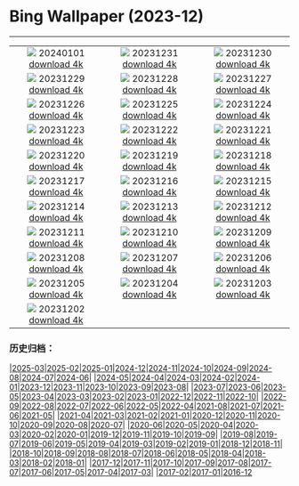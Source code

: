 # Bing Wallpaper (2023-12)
**************
| | | |
|:-:|:-:|:-:|
| ![](https://www.bing.com/th?id=OHR.Sunrise2024_JA-JP1927003758_1920x1080.jpg) 20240101 [download 4k](https://www.bing.com/th?id=OHR.Sunrise2024_JA-JP1927003758_UHD.jpg) | ![](https://www.bing.com/th?id=OHR.Omisoka2023_JA-JP4038808718_1920x1080.jpg) 20231231 [download 4k](https://www.bing.com/th?id=OHR.Omisoka2023_JA-JP4038808718_UHD.jpg) | ![](https://www.bing.com/th?id=OHR.TadamiWinter_JA-JP3859322331_1920x1080.jpg) 20231230 [download 4k](https://www.bing.com/th?id=OHR.TadamiWinter_JA-JP3859322331_UHD.jpg) |
| ![](https://www.bing.com/th?id=OHR.BlueAmsterdam_JA-JP3650946549_1920x1080.jpg) 20231229 [download 4k](https://www.bing.com/th?id=OHR.BlueAmsterdam_JA-JP3650946549_UHD.jpg) | ![](https://www.bing.com/th?id=OHR.GreenlandHumpback_JA-JP1574725222_1920x1080.jpg) 20231228 [download 4k](https://www.bing.com/th?id=OHR.GreenlandHumpback_JA-JP1574725222_UHD.jpg) | ![](https://www.bing.com/th?id=OHR.KirkjufellAurora_JA-JP1371346229_1920x1080.jpg) 20231227 [download 4k](https://www.bing.com/th?id=OHR.KirkjufellAurora_JA-JP1371346229_UHD.jpg) |
| ![](https://www.bing.com/th?id=OHR.BoxingDaySunrise_JA-JP3167199681_1920x1080.jpg) 20231226 [download 4k](https://www.bing.com/th?id=OHR.BoxingDaySunrise_JA-JP3167199681_UHD.jpg) | ![](https://www.bing.com/th?id=OHR.CaribouChristmas_JA-JP0784356200_1920x1080.jpg) 20231225 [download 4k](https://www.bing.com/th?id=OHR.CaribouChristmas_JA-JP0784356200_UHD.jpg) | ![](https://www.bing.com/th?id=OHR.EstoniaXmasEve_JA-JP0366507453_1920x1080.jpg) 20231224 [download 4k](https://www.bing.com/th?id=OHR.EstoniaXmasEve_JA-JP0366507453_UHD.jpg) |
| ![](https://www.bing.com/th?id=OHR.TokyoTower2023_JA-JP0066858338_1920x1080.jpg) 20231223 [download 4k](https://www.bing.com/th?id=OHR.TokyoTower2023_JA-JP0066858338_UHD.jpg) | ![](https://www.bing.com/th?id=OHR.Wintersolstice2023_JA-JP9488437005_1920x1080.jpg) 20231222 [download 4k](https://www.bing.com/th?id=OHR.Wintersolstice2023_JA-JP9488437005_UHD.jpg) | ![](https://www.bing.com/th?id=OHR.LjubljanaLights_JA-JP9081354484_1920x1080.jpg) 20231221 [download 4k](https://www.bing.com/th?id=OHR.LjubljanaLights_JA-JP9081354484_UHD.jpg) |
| ![](https://www.bing.com/th?id=OHR.ValGardenaItaly_JA-JP2238333845_1920x1080.jpg) 20231220 [download 4k](https://www.bing.com/th?id=OHR.ValGardenaItaly_JA-JP2238333845_UHD.jpg) | ![](https://www.bing.com/th?id=OHR.WarsawChristmas_JA-JP1330837754_1920x1080.jpg) 20231219 [download 4k](https://www.bing.com/th?id=OHR.WarsawChristmas_JA-JP1330837754_UHD.jpg) | ![](https://www.bing.com/th?id=OHR.CapitolReefSnow_JA-JP1048193516_1920x1080.jpg) 20231218 [download 4k](https://www.bing.com/th?id=OHR.CapitolReefSnow_JA-JP1048193516_UHD.jpg) |
| ![](https://www.bing.com/th?id=OHR.WinterWaxwings_JA-JP9441530604_1920x1080.jpg) 20231217 [download 4k](https://www.bing.com/th?id=OHR.WinterWaxwings_JA-JP9441530604_UHD.jpg) | ![](https://www.bing.com/th?id=OHR.GrandPlaceXmas_JA-JP8582950407_1920x1080.jpg) 20231216 [download 4k](https://www.bing.com/th?id=OHR.GrandPlaceXmas_JA-JP8582950407_UHD.jpg) | ![](https://www.bing.com/th?id=OHR.SantaPark_JA-JP8169777943_1920x1080.jpg) 20231215 [download 4k](https://www.bing.com/th?id=OHR.SantaPark_JA-JP8169777943_UHD.jpg) |
| ![](https://www.bing.com/th?id=OHR.BorealOwl_JA-JP0826064778_1920x1080.jpg) 20231214 [download 4k](https://www.bing.com/th?id=OHR.BorealOwl_JA-JP0826064778_UHD.jpg) | ![](https://www.bing.com/th?id=OHR.LofotenRorbu_JA-JP0645776855_1920x1080.jpg) 20231213 [download 4k](https://www.bing.com/th?id=OHR.LofotenRorbu_JA-JP0645776855_UHD.jpg) | ![](https://www.bing.com/th?id=OHR.Poinsettia_JA-JP0391640145_1920x1080.jpg) 20231212 [download 4k](https://www.bing.com/th?id=OHR.Poinsettia_JA-JP0391640145_UHD.jpg) |
| ![](https://www.bing.com/th?id=OHR.MountainDayChina_JA-JP0160517596_1920x1080.jpg) 20231211 [download 4k](https://www.bing.com/th?id=OHR.MountainDayChina_JA-JP0160517596_UHD.jpg) | ![](https://www.bing.com/th?id=OHR.SaharaDunes_JA-JP9880519356_1920x1080.jpg) 20231210 [download 4k](https://www.bing.com/th?id=OHR.SaharaDunes_JA-JP9880519356_UHD.jpg) | ![](https://www.bing.com/th?id=OHR.PatagoniaGuanaco_JA-JP9289899395_1920x1080.jpg) 20231209 [download 4k](https://www.bing.com/th?id=OHR.PatagoniaGuanaco_JA-JP9289899395_UHD.jpg) |
| ![](https://www.bing.com/th?id=OHR.JerseyIsland_JA-JP9047717221_1920x1080.jpg) 20231208 [download 4k](https://www.bing.com/th?id=OHR.JerseyIsland_JA-JP9047717221_UHD.jpg) | ![](https://www.bing.com/th?id=OHR.Taisetsu2023_JA-JP8835846835_1920x1080.jpg) 20231207 [download 4k](https://www.bing.com/th?id=OHR.Taisetsu2023_JA-JP8835846835_UHD.jpg) | ![](https://www.bing.com/th?id=OHR.CERNCenter_JA-JP8644590306_1920x1080.jpg) 20231206 [download 4k](https://www.bing.com/th?id=OHR.CERNCenter_JA-JP8644590306_UHD.jpg) |
| ![](https://www.bing.com/th?id=OHR.AlpsCastles_JA-JP8376783369_1920x1080.jpg) 20231205 [download 4k](https://www.bing.com/th?id=OHR.AlpsCastles_JA-JP8376783369_UHD.jpg) | ![](https://www.bing.com/th?id=OHR.CheetahDay_JA-JP9363476313_1920x1080.jpg) 20231204 [download 4k](https://www.bing.com/th?id=OHR.CheetahDay_JA-JP9363476313_UHD.jpg) | ![](https://www.bing.com/th?id=OHR.ChichibuNightFestival2023_JA-JP7273209766_1920x1080.jpg) 20231203 [download 4k](https://www.bing.com/th?id=OHR.ChichibuNightFestival2023_JA-JP7273209766_UHD.jpg) |
| ![](https://www.bing.com/th?id=OHR.AngkorPark_JA-JP7719711425_1920x1080.jpg) 20231202 [download 4k](https://www.bing.com/th?id=OHR.AngkorPark_JA-JP7719711425_UHD.jpg) |  |  |

### 历史归档：

|[2025-03](/../2025-03/2025-03.md)|[2025-02](/../2025-02/2025-02.md)|[2025-01](/../2025-01/2025-01.md)|[2024-12](/../2024-12/2024-12.md)|[2024-11](/../2024-11/2024-11.md)|[2024-10](/../2024-10/2024-10.md)|[2024-09](/../2024-09/2024-09.md)|[2024-08](/../2024-08/2024-08.md)|[2024-07](/../2024-07/2024-07.md)|[2024-06](/../2024-06/2024-06.md)|
|[2024-05](/../2024-05/2024-05.md)|[2024-04](/../2024-04/2024-04.md)|[2024-03](/../2024-03/2024-03.md)|[2024-02](/../2024-02/2024-02.md)|[2024-01](/../2024-01/2024-01.md)|[2023-12](/2023-12.md)|[2023-11](/../2023-11/2023-11.md)|[2023-10](/../2023-10/2023-10.md)|[2023-09](/../2023-09/2023-09.md)|[2023-08](/../2023-08/2023-08.md)|
|[2023-07](/../2023-07/2023-07.md)|[2023-06](/../2023-06/2023-06.md)|[2023-05](/../2023-05/2023-05.md)|[2023-04](/../2023-04/2023-04.md)|[2023-03](/../2023-03/2023-03.md)|[2023-02](/../2023-02/2023-02.md)|[2023-01](/../2023-01/2023-01.md)|[2022-12](/../2022-12/2022-12.md)|[2022-11](/../2022-11/2022-11.md)|[2022-10](/../2022-10/2022-10.md)|
|[2022-09](/../2022-09/2022-09.md)|[2022-08](/../2022-08/2022-08.md)|[2022-07](/../2022-07/2022-07.md)|[2022-06](/../2022-06/2022-06.md)|[2022-05](/../2022-05/2022-05.md)|[2022-04](/../2022-04/2022-04.md)|[2021-08](/../2021-08/2021-08.md)|[2021-07](/../2021-07/2021-07.md)|[2021-06](/../2021-06/2021-06.md)|[2021-05](/../2021-05/2021-05.md)|
|[2021-04](/../2021-04/2021-04.md)|[2021-03](/../2021-03/2021-03.md)|[2021-02](/../2021-02/2021-02.md)|[2021-01](/../2021-01/2021-01.md)|[2020-12](/../2020-12/2020-12.md)|[2020-11](/../2020-11/2020-11.md)|[2020-10](/../2020-10/2020-10.md)|[2020-09](/../2020-09/2020-09.md)|[2020-08](/../2020-08/2020-08.md)|[2020-07](/../2020-07/2020-07.md)|
|[2020-06](/../2020-06/2020-06.md)|[2020-05](/../2020-05/2020-05.md)|[2020-04](/../2020-04/2020-04.md)|[2020-03](/../2020-03/2020-03.md)|[2020-02](/../2020-02/2020-02.md)|[2020-01](/../2020-01/2020-01.md)|[2019-12](/../2019-12/2019-12.md)|[2019-11](/../2019-11/2019-11.md)|[2019-10](/../2019-10/2019-10.md)|[2019-09](/../2019-09/2019-09.md)|
|[2019-08](/../2019-08/2019-08.md)|[2019-07](/../2019-07/2019-07.md)|[2019-06](/../2019-06/2019-06.md)|[2019-05](/../2019-05/2019-05.md)|[2019-04](/../2019-04/2019-04.md)|[2019-03](/../2019-03/2019-03.md)|[2019-02](/../2019-02/2019-02.md)|[2019-01](/../2019-01/2019-01.md)|[2018-12](/../2018-12/2018-12.md)|[2018-11](/../2018-11/2018-11.md)|
|[2018-10](/../2018-10/2018-10.md)|[2018-09](/../2018-09/2018-09.md)|[2018-08](/../2018-08/2018-08.md)|[2018-07](/../2018-07/2018-07.md)|[2018-06](/../2018-06/2018-06.md)|[2018-05](/../2018-05/2018-05.md)|[2018-04](/../2018-04/2018-04.md)|[2018-03](/../2018-03/2018-03.md)|[2018-02](/../2018-02/2018-02.md)|[2018-01](/../2018-01/2018-01.md)|
|[2017-12](/../2017-12/2017-12.md)|[2017-11](/../2017-11/2017-11.md)|[2017-10](/../2017-10/2017-10.md)|[2017-09](/../2017-09/2017-09.md)|[2017-08](/../2017-08/2017-08.md)|[2017-07](/../2017-07/2017-07.md)|[2017-06](/../2017-06/2017-06.md)|[2017-05](/../2017-05/2017-05.md)|[2017-04](/../2017-04/2017-04.md)|[2017-03](/../2017-03/2017-03.md)|
|[2017-02](/../2017-02/2017-02.md)|[2017-01](/../2017-01/2017-01.md)|[2016-12](/../2016-12/2016-12.md)